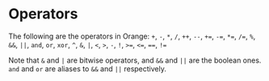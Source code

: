 # Operators

The following are the operators in Orange: `+`, `-`, `*`, `/`, `++`, `--`, `+=`, `-=`, `*=`, `/=`, `%`, `&&`, `||`, `and`, `or`, `xor`, `^`, `&`, `|`, `<`, `>`, `-`, `!`, `>=`, `<=`, `==`, `!=`

Note that `&` and `|` are bitwise operators, and `&&` and `||` are the boolean ones. `and` and `or` are aliases to `&&` and `||` respectively. 
